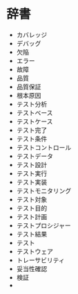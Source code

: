 # 辞書

* カバレッジ
* デバッグ
* 欠陥
* エラー
* 故障
* 品質
* 品質保証
* 根本原因
* テスト分析
* テストベース
* テストケース
* テスト完了
* テスト条件
* テストコントロール
* テストデータ
* テスト設計
* テスト実行
* テスト実装
* テストモニタリング
* テスト対象
* テスト目的
* テスト計画
* テストプロシジャー
* テスト結果
* テスト
* テストウェア
* トレーサビリティ
* 妥当性確認
* 検証
* 